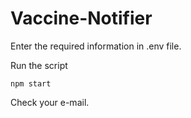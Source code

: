 # Vaccine-Notifier

Enter the required information in .env file.


Run the script
```
npm start
```

Check your e-mail.

